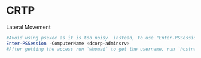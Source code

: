 # CRTP

Lateral Movement 
```powershell
#Avoid using psexec as it is too noisy. instead, to use "Enter-PSSession" you need Admin Privs
Enter-PSSession -ComputerName <dcorp-adminsrv>
#After getting the access run `whomai` to get the username, run `hostname` to get the pc name
```
